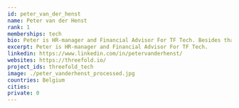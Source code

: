 ```yaml
---
id: peter_van_der_henst
name: Peter van der Henst
rank: 1
memberships: tech
bio: Peter is HR-manager and Financial Advisor For TF Tech. Besides that Peter is an entrepreneur active in the world of start-ups and scale-ups for about 8 years now. Next to running the best business center in Belgium, where he lets companies grow and develop themselves, he is Kristof’s financial guy for several interesting projects in Belgium, Spain & Egypt. Co-Founder fell in love with Threefold I believe in equal chances for everyone across the globe.
excerpt: Peter is HR-manager and Financial Advisor For TF Tech.
linkedin: https://www.linkedin.com/in/petervanderhenst/
websites: https://threefold.io/
project_ids: threefold_tech
image: ./peter_vanderhenst_processed.jpg
countries: Belgium
cities:
private: 0
---
```

